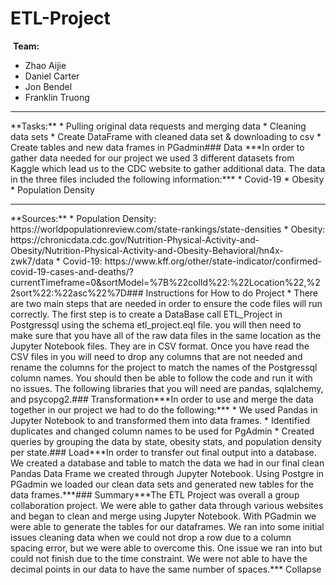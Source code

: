 # ETL-Project

​
**Team:**
* Zhao Aijie
* Daniel Carter
* Jon Bendel
* Franklin Truong
​
<hr>
​
**Tasks:**
* Pulling original data requests and merging data
* Cleaning data sets
* Create DataFrame with cleaned data set & downloading to csv
* Create tables and new data frames in PGadmin
​
​
​
### Data 
***In order to gather data needed for our project we used 3 different datasets from Kaggle which lead us to the CDC website to gather additional data. The data in the three files included the following information:***
* Covid-19 
* Obesity 
* Population Density
​
<hr>
​
**Sources:**
* Population Density: 
https://worldpopulationreview.com/state-rankings/state-densities
* Obesity:
https://chronicdata.cdc.gov/Nutrition-Physical-Activity-and-Obesity/Nutrition-Physical-Activity-and-Obesity-Behavioral/hn4x-zwk7/data
* Covid-19: 
https://www.kff.org/other/state-indicator/confirmed-covid-19-cases-and-deaths/?currentTimeframe=0&sortModel=%7B%22colId%22:%22Location%22,%22sort%22:%22asc%22%7D
​
### Instructions for How to do Project
* There are two main steps that are needed in order to ensure the code files will run correctly. The first step is to create a DataBase call ETL_Project in Postgressql using the schema etl_project.eql file. 
  you will then need to make sure that you have all of the raw data files in the same location as the Jupyter Notebook files. They are in CSV format. Once you have read the CSV files in you will need to drop any columns that are not needed and rename the columns for the project to match the names of the Postgressql column names. You should then be able to follow the code and run it with no issues. The following libraries that you will need are pandas, sqlalchemy, and psycopg2.
​
### Transformation
​
***In order to use and merge the data together in our project we had to do the following:***
* We used Pandas in Jupyter Notebook to and transformed them into data frames.
* Identified duplicates and changed column names to be used for PgAdmin
* Created queries by grouping the data by state, obesity stats, and population density per state. 
​
### Load
​
***In order to transfer out final output into a database. We created a database and table to match the data we had in our final clean Pandas Data Frame we created through Jupyter Notebook. Using Postgre in PGadmin we loaded our clean data sets and generated new tables for the data frames.*** 
​
### Summary
​
***The ETL Project was overall a group collaboration project. We were able to gather data through various websites and began to clean and merge using Jupyter Notebook. With PGadmin we were able to generate the tables for our dataframes. We ran into some initial issues cleaning data when we could not drop a row due to a column spacing error, but we were able to overcome this.  One issue we ran into but could not finish due to the time constraint. We were not able to have the decimal points in our data to have the same number of spaces.***
Collapse



